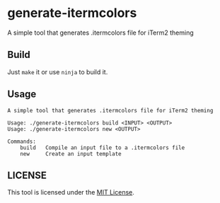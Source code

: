 # generate-itermcolors

A simple tool that generates .itermcolors file for iTerm2 theming

## Build

Just `make` it or use `ninja` to build it.

## Usage

```
A simple tool that generates .itermcolors file for iTerm2 theming

Usage: ./generate-itermcolors build <INPUT> <OUTPUT>
Usage: ./generate-itermcolors new <OUTPUT>

Commands:
    build   Compile an input file to a .itermcolors file
    new     Create an input template
```

## LICENSE

This tool is licensed under the [MIT License].

[MIT License]: LICENSE
